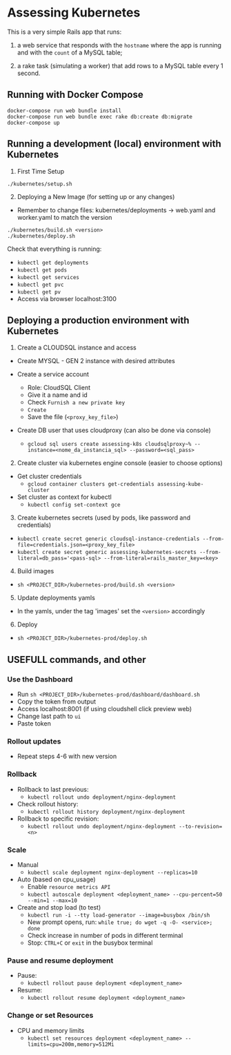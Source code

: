 # Assessing Kubernetes

This is a very simple Rails app that runs:

1. a web service that responds with the `hostname` where the app is running and
with the `count` of a MySQL table;

2. a rake task (simulating a worker) that add rows to a MySQL table every 1
second.


## Running with Docker Compose

```shell
docker-compose run web bundle install
docker-compose run web bundle exec rake db:create db:migrate
docker-compose up
```

## Running a development (local) environment with Kubernetes

1. First Time Setup
```shell
./kubernetes/setup.sh
```
2. Deploying a New Image (for setting up or any changes)
  - Remember to change files: kubernetes/deployments -> web.yaml and worker.yaml
  to match the version
```shell
./kubernetes/build.sh <version>
./kubernetes/deploy.sh
```
Check that everything is running:
  - `kubectl get deployments`
  - `kubectl get pods`
  - `kubectl get services`
  - `kubectl get pvc`
  - `kubectl get pv`
  - Access via browser localhost:3100


## Deploying a production environment with Kubernetes

1. Create a CLOUDSQL instance and access
  - Create MYSQL - GEN 2 instance with desired attributes

  - Create a service account
    - Role: CloudSQL Client
    - Give it a name and id
    - Check `Furnish a new private key`
    - `Create`
    - Save the file (`<proxy_key_file>`)

  - Create DB user that uses cloudproxy (can also be done via console)
    - `gcloud sql users create assessing-k8s cloudsqlproxy~% --instance=<nome_da_instancia_sql> --password=<sql_pass>`

2. Create cluster via kubernetes engine console (easier to choose options)
  - Get cluster credentials
    - `gcloud container clusters get-credentials assessing-kube-cluster`
  - Set cluster as context for kubectl
    - `kubectl config set-context gce`

3. Create kubernetes secrets (used by pods, like password and credentials)
  - `kubectl create secret generic cloudsql-instance-credentials --from-file=credentials.json=<proxy_key_file>`
  - `kubectl create secret generic assessing-kubernetes-secrets --from-literal=db_pass='<pass-sql> --from-literal=rails_master_key=<key>`

4. Build images
  - `sh <PROJECT_DIR>/kubernetes-prod/build.sh <version>`

5. Update deployments yamls
  - In the yamls, under the tag 'images' set the `<version>` accordingly

6. Deploy
  - `sh <PROJECT_DIR>/kubernetes-prod/deploy.sh`

## USEFULL commands, and other
### Use the Dashboard
- Run `sh <PROJECT_DIR>/kubernetes-prod/dashboard/dashboard.sh`
- Copy the token from output
- Access localhost:8001 (if using cloudshell click preview web)
- Change last path to `ui`
- Paste token

### Rollout updates
- Repeat steps 4-6 with new version

### Rollback
- Rollback to last previous:
  - `kubectl rollout undo deployment/nginx-deployment`
- Check rollout history:
  - `kubectl rollout history deployment/nginx-deployment`
- Rollback to specific revision:
  - `kubectl rollout undo deployment/nginx-deployment --to-revision=<n>`

### Scale
- Manual
  - `kubectl scale deployment nginx-deployment --replicas=10`
- Auto (based on cpu_usage)
  - Enable `resource metrics API`
  - `kubectl autoscale deployment <deployment_name> --cpu-percent=50 --min=1 --max=10`
- Create and stop load (to test)
  - `kubectl run -i --tty load-generator --image=busybox /bin/sh`
  - New prompt opens, run: `while true; do wget -q -O- <service>; done`
  - Check increase in number of pods in different terminal
  - Stop: `CTRL+C` or `exit` in the busybox terminal

### Pause and resume deployment
- Pause:
  - `kubectl rollout pause deployment <deployment_name>`
- Resume:
  - `kubectl rollout resume deployment <deployment_name>`

### Change or set Resources
- CPU and memory limits
  - `kubectl set resources deployment <deployment_name> --limits=cpu=200m,memory=512Mi`
